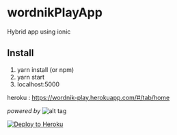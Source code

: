 # wordnikPlayApp 
Hybrid app using ionic

## Install
1. yarn install (or npm)
2. yarn start
3. localhost:5000


heroku : https://wordnik-play.herokuapp.com/#/tab/home

*powered by*
![alt tag](https://www.wordnik.com/img/logo-wordnik-home.png ) 


[![Deploy to Heroku](https://www.herokucdn.com/deploy/button.png)](https://heroku.com/deploy)
